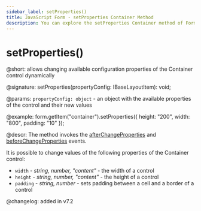```yaml
---
sidebar_label: setProperties()
title: JavaScript Form - setProperties Container Method 
description: You can explore the setProperties Container method of Form in the documentation of the DHTMLX JavaScript UI library. Browse developer guides and API reference, try out code examples and live demos, and download a free 30-day evaluation version of DHTMLX Suite 7.
---
```


# setProperties()

@short: allows changing available configuration properties of the Container control dynamically

@signature: setProperties(propertyConfig: IBaseLayoutItem): void;

@params:
`propertyConfig: object` - an object with the available properties of the control and their new values

@example:
form.getItem("container").setProperties({
    height: "200",
    width: "800",
    padding: "10"
});

@descr:
The method invokes the [afterChangeProperties](form/api/container/container_afterchangeproperties_event.md) and [beforeChangeProperties](form/api/container/container_beforechangeproperties_event.md) events.

It is possible to change values of the following properties of the Container control:

- `width` - *string, number, "content"* - the width of a control
- `height` - *string, number, "content"* - the height of a control
- `padding` - *string, number* - sets padding between a cell and a border of a control
  
@changelog: added in v7.2
